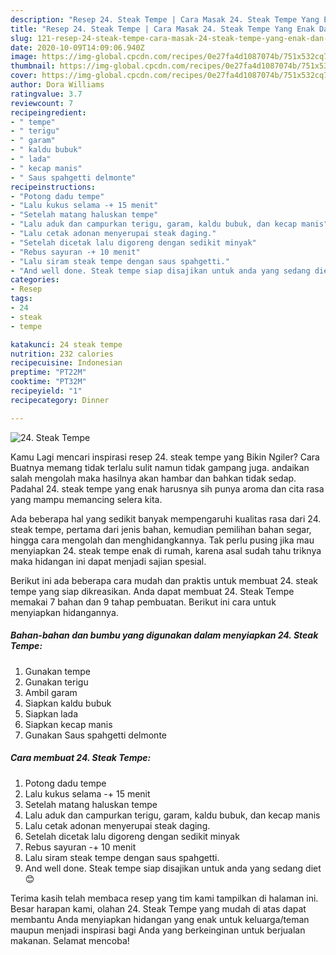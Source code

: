 ```yaml
---
description: "Resep 24. Steak Tempe | Cara Masak 24. Steak Tempe Yang Enak Dan Lezat"
title: "Resep 24. Steak Tempe | Cara Masak 24. Steak Tempe Yang Enak Dan Lezat"
slug: 121-resep-24-steak-tempe-cara-masak-24-steak-tempe-yang-enak-dan-lezat
date: 2020-10-09T14:09:06.940Z
image: https://img-global.cpcdn.com/recipes/0e27fa4d1087074b/751x532cq70/24-steak-tempe-foto-resep-utama.jpg
thumbnail: https://img-global.cpcdn.com/recipes/0e27fa4d1087074b/751x532cq70/24-steak-tempe-foto-resep-utama.jpg
cover: https://img-global.cpcdn.com/recipes/0e27fa4d1087074b/751x532cq70/24-steak-tempe-foto-resep-utama.jpg
author: Dora Williams
ratingvalue: 3.7
reviewcount: 7
recipeingredient:
- " tempe"
- " terigu"
- " garam"
- " kaldu bubuk"
- " lada"
- " kecap manis"
- " Saus spahgetti delmonte"
recipeinstructions:
- "Potong dadu tempe"
- "Lalu kukus selama -+ 15 menit"
- "Setelah matang haluskan tempe"
- "Lalu aduk dan campurkan terigu, garam, kaldu bubuk, dan kecap manis"
- "Lalu cetak adonan menyerupai steak daging."
- "Setelah dicetak lalu digoreng dengan sedikit minyak"
- "Rebus sayuran -+ 10 menit"
- "Lalu siram steak tempe dengan saus spahgetti."
- "And well done. Steak tempe siap disajikan untuk anda yang sedang diet 😊"
categories:
- Resep
tags:
- 24
- steak
- tempe

katakunci: 24 steak tempe 
nutrition: 232 calories
recipecuisine: Indonesian
preptime: "PT22M"
cooktime: "PT32M"
recipeyield: "1"
recipecategory: Dinner

---
```



![24. Steak Tempe](https://img-global.cpcdn.com/recipes/0e27fa4d1087074b/751x532cq70/24-steak-tempe-foto-resep-utama.jpg)

Kamu Lagi mencari inspirasi resep 24. steak tempe yang Bikin Ngiler? Cara Buatnya memang tidak terlalu sulit namun tidak gampang juga. andaikan salah mengolah maka hasilnya akan hambar dan bahkan tidak sedap. Padahal 24. steak tempe yang enak harusnya sih punya aroma dan cita rasa yang mampu memancing selera kita.

Ada beberapa hal yang sedikit banyak mempengaruhi kualitas rasa dari 24. steak tempe, pertama dari jenis bahan, kemudian pemilihan bahan segar, hingga cara mengolah dan menghidangkannya. Tak perlu pusing jika mau menyiapkan 24. steak tempe enak di rumah, karena asal sudah tahu triknya maka hidangan ini dapat menjadi sajian spesial.




Berikut ini ada beberapa cara mudah dan praktis untuk membuat 24. steak tempe yang siap dikreasikan. Anda dapat membuat 24. Steak Tempe memakai 7 bahan dan 9 tahap pembuatan. Berikut ini cara untuk menyiapkan hidangannya.

<!--inarticleads1-->

##### Bahan-bahan dan bumbu yang digunakan dalam menyiapkan 24. Steak Tempe:

1. Gunakan  tempe
1. Gunakan  terigu
1. Ambil  garam
1. Siapkan  kaldu bubuk
1. Siapkan  lada
1. Siapkan  kecap manis
1. Gunakan  Saus spahgetti delmonte




<!--inarticleads2-->

##### Cara membuat 24. Steak Tempe:

1. Potong dadu tempe
1. Lalu kukus selama -+ 15 menit
1. Setelah matang haluskan tempe
1. Lalu aduk dan campurkan terigu, garam, kaldu bubuk, dan kecap manis
1. Lalu cetak adonan menyerupai steak daging.
1. Setelah dicetak lalu digoreng dengan sedikit minyak
1. Rebus sayuran -+ 10 menit
1. Lalu siram steak tempe dengan saus spahgetti.
1. And well done. Steak tempe siap disajikan untuk anda yang sedang diet 😊




Terima kasih telah membaca resep yang tim kami tampilkan di halaman ini. Besar harapan kami, olahan 24. Steak Tempe yang mudah di atas dapat membantu Anda menyiapkan hidangan yang enak untuk keluarga/teman maupun menjadi inspirasi bagi Anda yang berkeinginan untuk berjualan makanan. Selamat mencoba!
